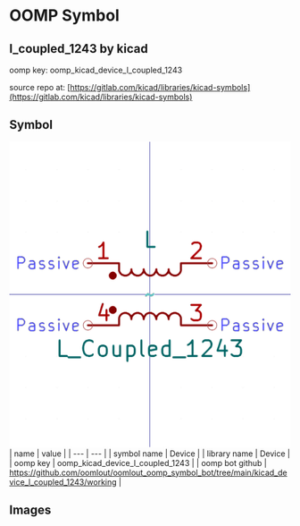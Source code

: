 # OOMP Symbol  
## l_coupled_1243  by kicad  
  
oomp key: oomp_kicad_device_l_coupled_1243  
  
source repo at: [https://gitlab.com/kicad/libraries/kicad-symbols](https://gitlab.com/kicad/libraries/kicad-symbols)  
## Symbol  
  
[![working.png](working_600.png)](working.png)  
| name | value | 
| --- | --- | 
| symbol name | Device | 
| library name | Device | 
| oomp key | oomp_kicad_device_l_coupled_1243 | 
| oomp bot github | https://github.com/oomlout/oomlout_oomp_symbol_bot/tree/main/kicad_device_l_coupled_1243/working | 
## Images  
